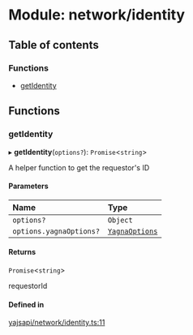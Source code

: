 # Module: network/identity

## Table of contents

### Functions

- [getIdentity](network_identity.md#getidentity)

## Functions

### getIdentity

▸ **getIdentity**(`options?`): `Promise`<`string`\>

A helper function to get the requestor's ID

#### Parameters

| Name | Type |
| :------ | :------ |
| `options?` | `Object` |
| `options.yagnaOptions?` | [`YagnaOptions`](executor_executor.md#yagnaoptions) |

#### Returns

`Promise`<`string`\>

requestorId

#### Defined in

[yajsapi/network/identity.ts:11](https://github.com/golemfactory/yajsapi/blob/e4105b2/yajsapi/network/identity.ts#L11)
